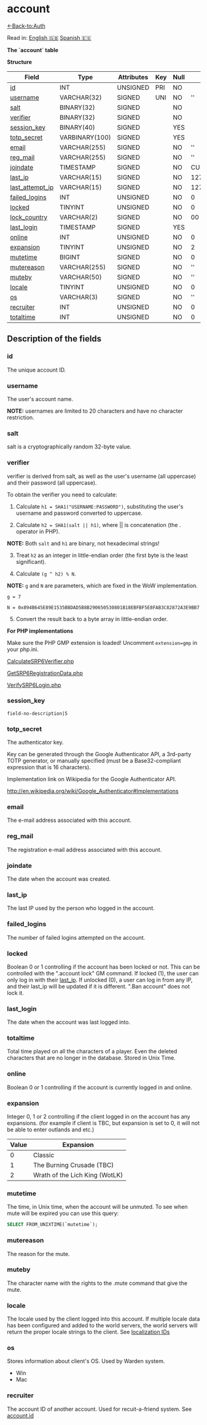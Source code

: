 # account

[<-Back-to:Auth](database-auth.md)

Read in: [English :gb:](account) [Spanish :es:](es/account)

**The \`account\` table**

**Structure**

| Field                 | Type          | Attributes | Key | Null | Default           | Extra          | Comment    |
| --------------------- | ------------- | ---------- | --- | ---- | ----------------- | -------------- | ---------- |
| [id][1]               | INT           | UNSIGNED   | PRI | NO   |                   | AUTO_INCREMENT | Identifier |
| [username][2]         | VARCHAR(32)   | SIGNED     | UNI | NO   | ''                |                |            |
| [salt][3]             | BINARY(32)    | SIGNED     |     | NO   |                   |                |            |
| [verifier][4]         | BINARY(32)    | SIGNED     |     | NO   |                   |                |            |
| [session_key][5]      | BINARY(40)    | SIGNED     |     | YES  |                   |                |            |
| [totp_secret][6]      | VARBINARY(100)| SIGNED     |     | YES  |                   |                |            |
| [email][7]            | VARCHAR(255)  | SIGNED     |     | NO   | ''                |                |            |
| [reg_mail][8]         | VARCHAR(255)  | SIGNED     |     | NO   | ''                |                |            |
| [joindate][9]         | TIMESTAMP     | SIGNED     |     | NO   | CURRENT_TIMESTAMP |                |            |
| [last_ip][10]         | VARCHAR(15)   | SIGNED     |     | NO   | 127.0.0.1         |                |            |
| [last_attempt_ip][11] | VARCHAR(15)   | SIGNED     |     | NO   | 127.0.0.1         |                |            |
| [failed_logins][12]   | INT           | UNSIGNED   |     | NO   | 0                 |                |            |
| [locked][13]          | TINYINT       | UNSIGNED   |     | NO   | 0                 |                |            |
| [lock_country][14]    | VARCHAR(2)    | SIGNED     |     | NO   | 00                |                |            |
| [last_login][15]      | TIMESTAMP     | SIGNED     |     | YES  |                   |                |            |
| [online][16]          | INT           | UNSIGNED   |     | NO   | 0                 |                |            |
| [expansion][17]       | TINYINT       | UNSIGNED   |     | NO   | 2                 |                |            |
| [mutetime][18]        | BIGINT        | SIGNED     |     | NO   | 0                 |                |            |
| [mutereason][19]      | VARCHAR(255)  | SIGNED     |     | NO   | ''                |                |            |
| [muteby][20]          | VARCHAR(50)   | SIGNED     |     | NO   | ''                |                |            |
| [locale][21]          | TINYINT       | UNSIGNED   |     | NO   | 0                 |                |            |
| [os][22]              | VARCHAR(3)    | SIGNED     |     | NO   | ''                |                |            |
| [recruiter][23]       | INT           | UNSIGNED   |     | NO   | 0                 |                |            |
| [totaltime][24]       | INT           | UNSIGNED   |     | NO   | 0                 |                |            |

[1]: #id
[2]: #username
[3]: #salt
[4]: #verifier
[5]: #sessionkey
[6]: #totpsecret
[7]: #email
[8]: #regmail
[9]: #joindate
[10]: #lastip
[11]: #last_attemptip
[12]: #failedlogins
[13]: #locked
[14]: #lockcountry
[15]: #lastlogin
[16]: #online
[17]: #expansion
[18]: #mutetime
[19]: #mutereason
[20]: #muteby
[21]: #locale
[22]: #os
[23]: #recruiter
[24]: #totaltime

## Description of the fields

### id

The unique account ID.

### username

The user's account name.

**NOTE:** usernames are limited to 20 characters and have no character restriction.

### salt

salt is a cryptographically random 32-byte value.

### verifier

verifier is derived from salt, as well as the user's username (all uppercase) and their password (all uppercase).

To obtain the verifier you need to calculate:

1. Calculate `h1 = SHA1("USERNAME:PASSWORD")`, substituting the user's username and password converted to uppercase.

2. Calculate `h2 = SHA1(salt || h1)`, where || is concatenation (the . operator in PHP).

**NOTE:** Both `salt` and `h1` are binary, not hexadecimal strings!

3. Treat `h2` as an integer in little-endian order (the first byte is the least significant).

4. Calculate `(g ^ h2) % N`.

**NOTE:** `g` and `N` are parameters, which are fixed in the WoW implementation.

`g = 7`

`N = 0x894B645E89E1535BBDAD5B8B290650530801B18EBFBF5E8FAB3C82872A3E9BB7`

5. Convert the result back to a byte array in little-endian order.

**For PHP implementations**

Make sure the PHP GMP extension is loaded! Uncomment `extension=gmp` in your php.ini.

[CalculateSRP6Verifier.php](https://gist.github.com/Treeston/db44f23503ae9f1542de31cb8d66781e)

[GetSRP6RegistrationData.php](https://gist.github.com/Treeston/40b99dd71f55d55c68857919088b2e41)

[VerifySRP6Login.php](https://gist.github.com/Treeston/34d9249fb467dddc11b2568e74f8cb1e)

### session\_key

`field-no-description|5`

### totp\_secret

The authenticator key.

Key can be generated through the Google Authenticator API, a 3rd-party TOTP generator, or manually specified (must be a Base32-compliant expression that is 16 characters).

Implementation link on Wikipedia for the Google Authenticator API.

<http://en.wikipedia.org/wiki/Google_Authenticator#Implementations>

### email

The e-mail address associated with this account.

### reg\_mail

The registration e-mail address associated with this account.

### joindate

The date when the account was created.

### last\_ip

The last IP used by the person who logged in the account.

### failed\_logins

The number of failed logins attempted on the account.

### locked

Boolean 0 or 1 controlling if the account has been locked or not. This can be controlled with the ".account lock" GM command. If locked (1), the user can only log in with their [last_ip][11]. If unlocked (0), a user can log in from any IP, and their last_ip will be updated if it is different. ".Ban account" does not lock it.

### last\_login

The date when the account was last logged into.

### totaltime

Total time played on all the characters of a player. Even the deleted characters that are no longer in the database.
Stored in Unix Time.

### online

Boolean 0 or 1 controlling if the account is currently logged in and online.

### expansion

Integer 0, 1 or 2 controlling if the client logged in on the account has any expansions. (for example if client is TBC, but expansion is set to 0, it will not be able to enter outlands and etc.)

| Value | Expansion                      |
| ----- | ------------------------------ |
| 0     | Classic                        |
| 1     | The Burning Crusade (TBC)      |
| 2     | Wrath of the Lich King (WotLK) |

### mutetime

The time, in Unix time, when the account will be unmuted. To see when mute will be expired you can use this query:

```sql
SELECT FROM_UNIXTIME(`mutetime`);
```

### mutereason

The reason for the mute.

### muteby

The character name with the rights to the .mute command that give the mute.

### locale

The locale used by the client logged into this account. If multiple locale data has been configured and added to the world servers, the world servers will return the proper locale strings to the client. See [localization IDs](Localization_lang)

### os

Stores information about client's OS. Used by Warden system.

- Win
- Mac

### recruiter

The account ID of another account. Used for recuit-a-friend system. See [account.id][1]
